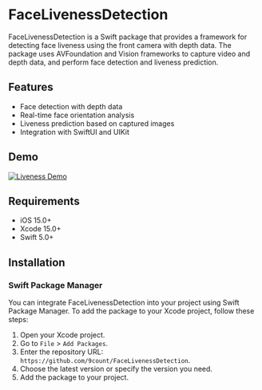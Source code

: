 # FaceLivenessDetection

FaceLivenessDetection is a Swift package that provides a framework for detecting face liveness using the front camera with depth data. The package uses AVFoundation and Vision frameworks to capture video and depth data, and perform face detection and liveness prediction.

## Features

- Face detection with depth data
- Real-time face orientation analysis
- Liveness prediction based on captured images
- Integration with SwiftUI and UIKit

## Demo

[![Liveness Demo](https://github.com/9count/FaceLivenessDetection/assets/82346532/b05c7c44-ff84-4511-bd31-2ca606d060eb)](https://github.com/9count/FaceLivenessDetection/assets/82346532/7fdf3f4e-6d74-4f57-a333-2bf614512ade)

## Requirements

- iOS 15.0+
- Xcode 15.0+
- Swift 5.0+

## Installation

### Swift Package Manager

You can integrate FaceLivenessDetection into your project using Swift Package Manager. To add the package to your Xcode project, follow these steps:

1. Open your Xcode project.
2. Go to `File` > `Add Packages`.
3. Enter the repository URL: `https://github.com/9count/FaceLivenessDetection`.
4. Choose the latest version or specify the version you need.
5. Add the package to your project.
